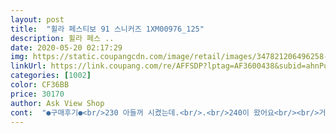 ```yaml
---
layout: post 
title:  "휠라 페스티보 91 스니커즈 1XM00976_125" 
description: 휠라 페스 ..
date: 2020-05-20 02:17:29 
img: https://static.coupangcdn.com/image/retail/images/347821206496258-27332a36-a2c4-40df-aaf5-556372d5af24.jpg 
linkUrl: https://link.coupang.com/re/AFFSDP?lptag=AF3600438&subid=ahnPublicAsk&pageKey=1343372827&itemId=2370809977&vendorItemId=70327621724&traceid=V0-113-960ed8d061480710 
categories: [1002] 
color: CF36BB 
price: 30170 
author: Ask View Shop 
cont:  "●구매후기●<br/>230 아들꺼 시켰는데.<br/>.<br/>240이 왔어요<br/><br/>거부감이 없더라구요.<br/> 역시 로고맛집 휠라,,,ㅎ.<br/>ㅎ.<br/><br/>군더더기 없이 깔끔한 디자인의 새하얀 스니커즈가<br/>그 후로 끈없는 운동화나 런닝화 아님 슬립온 종류만 주구장창 신었었는데<br/>그리고 발이 커보이지 않은 점도 좋아요<br/>단 신발을 신을때 발이 잘 안들어가요 ㅜㅠ발볼이 없는데도 힘이드네요<br/>디자인도 이쁘고 조금 무거운감이 있지만 깨끗하고 좋아요  배송도 빠르고  강아지 사료도 같이보내주어서 더좋았습니다<br/>발볼이 매우 매우 정말 매우(강조) 넓은 편이고 스니커즈는 살 때마다<br/>보다보니 신발 디자인을 참 잘한 것 같단 생각이<br/>사실 저는 스니커즈를 극혐해요... <br/><br/>속는셈치고 휠라 스니커즈를 신어봤더니 생각보다 정말 너무 편하네요!<br/>신어보니 너무 이뻐서 아들꺼 재주문 합니다<br/>앞으로 충성고객하려구요ㅎㅎㅎㅎ<br/>어떻게 보면 과해 보일 수도 있는 큼지막하고 많은 로고들이<br/>요즘 휠라 브랜드 자체도 열일해서 호감인데 정말 괜찮은<br/>우선 외관상으론<br/>이 제품도 사실 상세페이지엔 너무 얄쌍하게 보여서<br/>이상하게 휠라는 의류든 신발이든 제품에 잘 스며들어서<br/>자꾸 드네요ㅎㅎㅎ 만족도x999... <br/><br/>자칫 밋밋할수도 있는 디자인인데 휠라의 로고와 군데군데 스웨이드 재질이 신발 디자인을 심심하지 않게 뒷받쳐줘서 더욱 예쁩니다!<br/>제가 잘 못 산건지 뭔지 발이 너무 불편했었거든여... <br/><br/>제품까지 갖게되니 더욱 좋아졌어요:<br/> -><br/>처음껀 제가 신기로했어요<br/>코디가 더욱 깔끔해보이도록 살려주는 느낌이라 정말 마음에 들어요!<br/>평소 딱 240 신는데 제가 발볼이 유독 넓어서 240정사이즈로 나온 운동화들도 가끔 실패하는 경우가 잦았었거든요ㅜㅜ<br/>한편으론 불안했었었는데 막상 제품을 받고 신어보니 잘 맞고 편해서 여기저기 추천하고 다니려구요ㅎㅎ<br/>" 
---
```

